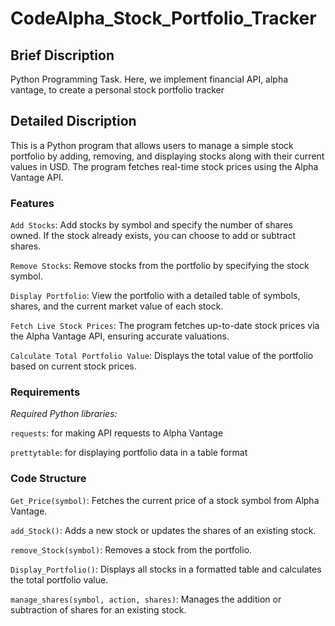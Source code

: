 # CodeAlpha_Stock_Portfolio_Tracker
## Brief Discription
Python Programming Task. Here, we implement financial API, alpha vantage, to create a personal stock portfolio tracker
## Detailed Discription
This is a Python program that allows users to manage a simple stock portfolio by adding, removing, and displaying stocks along with their current values in USD. The program fetches real-time stock prices using the Alpha Vantage API.

### Features

`Add Stocks`: Add stocks by symbol and specify the number of shares owned. If the stock already exists, you can choose to add or subtract shares.

`Remove Stocks`: Remove stocks from the portfolio by specifying the stock symbol.

`Display Portfolio`: View the portfolio with a detailed table of symbols, shares, and the current market value of each stock.

`Fetch Live Stock Prices`: The program fetches up-to-date stock prices via the Alpha Vantage API, ensuring accurate valuations.

`Calculate Total Portfolio Value`: Displays the total value of the portfolio based on current stock prices.

### Requirements

_Required Python libraries:_

`requests`: for making API requests to Alpha Vantage

`prettytable`: for displaying portfolio data in a table format

### Code Structure

`Get_Price(symbol)`: Fetches the current price of a stock symbol from Alpha Vantage.

`add_Stock()`: Adds a new stock or updates the shares of an existing stock.

`remove_Stock(symbol)`: Removes a stock from the portfolio.

`Display_Portfolio()`: Displays all stocks in a formatted table and calculates the total portfolio value.

`manage_shares(symbol, action, shares)`: Manages the addition or subtraction of shares for an existing stock.
